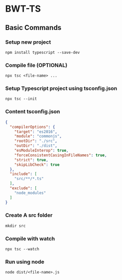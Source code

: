 # BWT-TS

## Basic Commands

### Setup new project
```shell
npm install typescript --save-dev
```

### Compile file (OPTIONAL)
```shell
npx tsc <file-name> ...
```

### Setup Typescript project using tsconfig.json

```shell
npx tsc --init
```

### Content tsconfig.json
```json
{
  "compilerOptions": {
    "target": "es2016",
    "module": "commonjs",
    "rootDir": "./src", 
    "outDir": "./dist",
    "esModuleInterop": true,   
    "forceConsistentCasingInFileNames": true,
    "strict": true,
    "skipLibCheck": true
  },
  "include": [
    "src/**/*.ts"
  ],
  "exclude": [
    "node_modules"
  ]
}
```

### Create A src folder
```shell
mkdir src
```

### Compile with watch
```shell
npx tsc --watch
```

### Run using node
```shell
node dist/<file-name>.js
```
